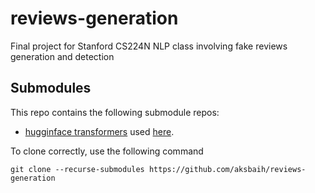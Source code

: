 # reviews-generation
Final project for Stanford CS224N NLP class involving fake reviews generation and detection

## Submodules
This repo contains the following submodule repos:
* [hugginface transformers](https://github.com/huggingface/transformers) used [here](transformers).

To clone correctly, use the following command
```
git clone --recurse-submodules https://github.com/aksbaih/reviews-generation
```
